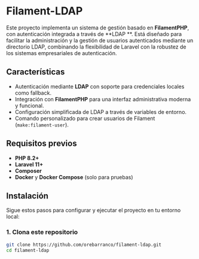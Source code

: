# Filament-LDAP

Este proyecto implementa un sistema de gestión basado en **FilamentPHP**, con autenticación integrada a través de **LDAP
**. Está diseñado para facilitar la administración y la gestión de usuarios autenticados mediante un directorio LDAP,
combinando la flexibilidad de Laravel con la robustez de los sistemas empresariales de autenticación.

## Características

- Autenticación mediante **LDAP** con soporte para credenciales locales como fallback.
- Integración con **FilamentPHP** para una interfaz administrativa moderna y funcional.
- Configuración simplificada de LDAP a través de variables de entorno.
- Comando personalizado para crear usuarios de Filament (`make:filament-user`).

## Requisitos previos

- **PHP 8.2+**
- **Laravel 11+**
- **Composer**
- **Docker** y **Docker Compose** (solo para pruebas)

## Instalación

Sigue estos pasos para configurar y ejecutar el proyecto en tu entorno local:

### 1. Clona este repositorio

```bash
git clone https://github.com/orebarranco/filament-ldap.git
cd filament-ldap
```

### 2. Instalación de dependencias

```bash
composer install
yarn run build
```

### 3. Configuración del archivo `.env`

Copia el archivo `.env.example` a `.env` y completa los valores requeridos:

```bash
cp .env.example .env
```

Configura las variables relacionadas con LDAP:

```dotenv
LDAP_HOST=127.0.0.1
LDAP_USERNAME="cn=Administrator,cn=Users,dc=example,dc=com"
LDAP_PASSWORD=Passw0rd
LDAP_BASE_DN="dc=example,dc=com"
LDAP_PORT=389
LDAP_SSL=false
LDAP_TLS=false
```

### 4. Generar la clave de la aplicación

```bash
php artisan key:generate
```

### 5. Configuración de la base de datos

Actualiza las credenciales de la base de datos en el archivo `.env` y ejecuta las migraciones:

```bash
php artisan migrate
```

### 6. Crear un usuario administrador

Usa el comando `make:filament-user` para generar un usuario administrador:

```bash
php artisan make:filament-user
```

Ingresa el nombre, correo electrónico, nombre de usuario y contraseña cuando se te solicite.

### 7. Iniciar el servidor de desarrollo

```bash
php artisan serve
```

La aplicación estará disponible en [http://127.0.0.1:8000](http://127.0.0.1:8000).

## Pruebas con Docker Compose

Este proyecto incluye un archivo `docker-compose.yml` que permite configurar un servidor LDAP (Active Directory) y una
interfaz web de administración para LDAP (phpLDAPadmin).

### 1. Configurar Docker

Asegúrate de tener **Docker** y **Docker Compose** instalados en tu máquina. Si no los tienes, puedes seguir las guías
oficiales para instalarlos:

- [Docker](https://docs.docker.com/get-docker/)
- [Docker Compose](https://docs.docker.com/compose/install/)

### 2. Levantar los servicios de Docker

En el directorio raíz del proyecto, ejecuta el siguiente comando para levantar los contenedores:

```bash
docker-compose up -d
```

Esto iniciará los siguientes servicios:

- **LDAP (Active Directory)**: Servicio de servidor LDAP usando la imagen `smblds/smblds`.
- **phpLDAPadmin**: Interfaz web para administrar LDAP, accesible en el puerto `8080` de tu máquina.

### 3. Acceder a phpLDAPadmin

Para administrar el servidor LDAP, abre tu navegador y accede a:

[http://localhost:8080](http://localhost:8080)

- **Usuario**: `cn=Administrator,cn=Users,dc=example,dc=com`
- **Contraseña**: `Passw0rd`

### 4. Verificar la autenticación LDAP

En tu aplicación Laravel, puedes probar la autenticación LDAP utilizando las credenciales de usuario configuradas en el
servidor LDAP. Si las credenciales son correctas, el usuario podrá acceder al panel de administración de Filament.
